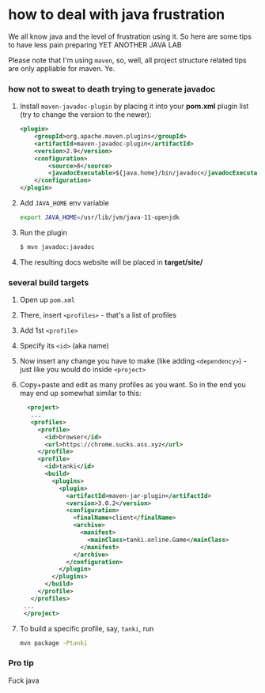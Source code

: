 # how to deal with java frustration

We all know java and the level of frustration using it. So here are some tips to have less pain preparing YET ANOTHER JAVA LAB

Please note that I'm using `maven`, so, well, all project structure related tips are only appliable for maven. Ye.

### how not to sweat to death trying to generate javadoc

1. Install `maven-javadoc-plugin` by placing it into your **pom.xml** plugin list (try to change the version to the newer):
    ```xml
    <plugin>
        <groupId>org.apache.maven.plugins</groupId>
        <artifactId>maven-javadoc-plugin</artifactId>
        <version>2.9</version>
        <configuration>
            <source>8</source>
            <javadocExecutable>${java.home}/bin/javadoc</javadocExecutable>
        </configuration>
    </plugin>
    ```

2. Add `JAVA_HOME` env variable
    ```bash
    export JAVA_HOME=/usr/lib/jvm/java-11-openjdk
    ```

3. Run the plugin
    ```bash
    $ mvn javadoc:javadoc 
    ```

4. The resulting docs website will be placed in **target/site/**

### several build targets

1. Open up `pom.xml`

2. There, insert `<profiles>` - that's a list of profiles

3. Add 1st `<profile>`

4. Specify its `<id>` (aka name)

5. Now insert any change you have to make (like adding `<dependency>`) - just like you would do inside `<project>`

6. Copy+paste and edit as many profiles as you want. So in the end you may end up somewhat similar to this:

   ```xml
     <project>
      ...
      <profiles>
        <profile>
          <id>browser</id>
          <url>https://chrome.sucks.ass.xyz</url>
        </profile>
        <profile>
          <id>tanki</id>
          <build>
            <plugins>
              <plugin>
                <artifactId>maven-jar-plugin</artifactId>
                <version>3.0.2</version>
                <configuration>
                  <finalName>client</finalName>
                  <archive>
                    <manifest>
                      <mainClass>tanki.online.Game</mainClass>
                    </manifest>
                  </archive>
                </configuration>
              </plugin>
            </plugins>
          </build>
        </profile>
      </profiles>
    ...
    </project>
   ```

7. To build a specific profile, say, `tanki`, run

   ```bash
   mvn package -Ptanki
   ```
   
### Pro tip
Fuck java

